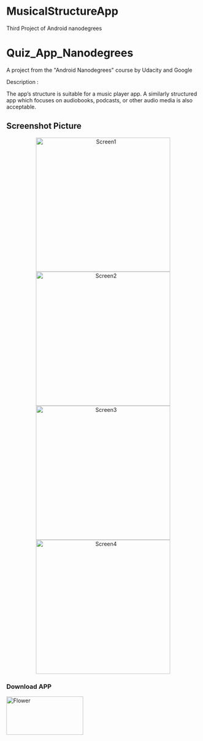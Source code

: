 # MusicalStructureApp
Third Project of Android nanodegrees
# Quiz_App_Nanodegrees
A project from the "Android Nanodegrees" course by Udacity and Google

Description :

The app’s structure is suitable for a music player app. A similarly structured app which focuses on audiobooks, podcasts, or other audio media is also acceptable.

## Screenshot Picture

<p align="center">
  <img src="https://github.com/alfayedoficial/MusicalStructureApp/blob/master/screen/1.png" width="350" title="Screen1">
  <img src="https://github.com/alfayedoficial/MusicalStructureApp/blob/master/screen/2.png" width="350" title="Screen2">
  <img src="https://github.com/alfayedoficial/MusicalStructureApp/blob/master/screen/3.png" width="350" title="Screen3">
  <img src="https://github.com/alfayedoficial/MusicalStructureApp/blob/master/screen/4.png" width="350" title="Screen4">


### Download APP
<a href="https://github.com/alfayedoficial/MusicalStructureApp/blob/master/screen/app-debug.apk"><img src="https://cdn.techgainer.com/2014/04/apk_downloader_logo.png" width="200" height="100" title="Download Now" alt="Flower"></a>

